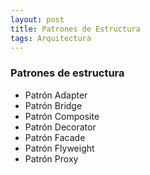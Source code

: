 ```yaml
---
layout: post
title: Patrones de Estructura
tags: Arquitectura
---
```


### Patrones de estructura ###

- Patrón Adapter
- Patrón Bridge
- Patrón Composite
- Patrón Decorator
- Patrón Facade
- Patrón Flyweight
- Patrón Proxy
